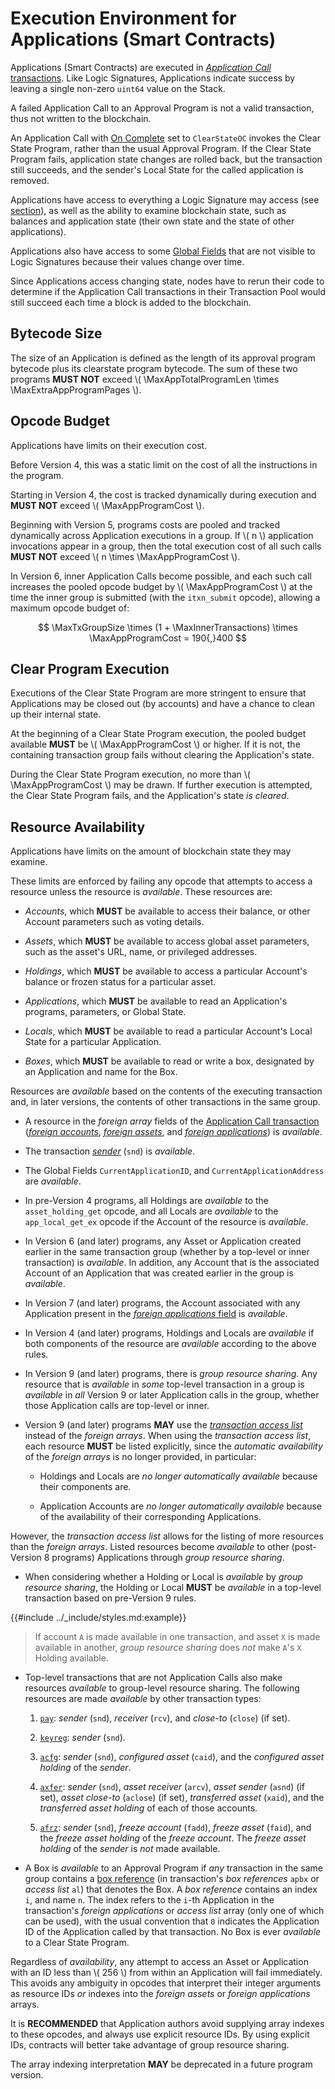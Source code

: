 $$
\newcommand \App {\mathrm{App}}
\newcommand \MaxAppProgramCost {\App_{c,\max}}
\newcommand \MaxTxGroupSize {GT_{\max}}
\newcommand \MaxInnerTransactions {\App_\mathrm{itxn}}
\newcommand \MaxAppTotalProgramLen {\App_{\mathrm{prog},t,\max}}
\newcommand \MaxExtraAppProgramPages {\App_{\mathrm{page},\max}}
$$

# Execution Environment for Applications (Smart Contracts)

Applications (Smart Contracts) are executed in [_Application Call_ transactions](../ledger/ledger-txn-application-call.md).
Like Logic Signatures, Applications indicate success by leaving a single non-zero
`uint64` value on the Stack.

A failed Application Call to an Approval Program is not a valid transaction, thus
not written to the blockchain.

An Application Call with [On Complete](../ledger/ledger-txn-application-call.md#on-completion-action)
set to `ClearStateOC` invokes the Clear State Program, rather than the usual Approval
Program. If the Clear State Program fails, application state changes are rolled back,
but the transaction still succeeds, and the sender's Local State for the called application
is removed.

Applications have access to everything a Logic Signature may access (see [section](./avm-mode-logic-signatures.md)),
as well as the ability to examine blockchain state, such as balances and application
state (their own state and the state of other applications).

Applications also have access to some [Global Fields](./avm-ops-fields.md) that are
not visible to Logic Signatures because their values change over time.

Since Applications access changing state, nodes have to rerun their code to determine
if the Application Call transactions in their Transaction Pool would still succeed
each time a block is added to the blockchain.

## Bytecode Size

The size of an Application is defined as the length of its approval program bytecode
plus its clearstate program bytecode. The sum of these two programs **MUST NOT**
exceed \\( \MaxAppTotalProgramLen \times \MaxExtraAppProgramPages \\).

## Opcode Budget

Applications have limits on their execution cost.

Before Version 4, this was a static limit on the cost of all the instructions in
the program.

Starting in Version 4, the cost is tracked dynamically during execution
and **MUST NOT** exceed \\( \MaxAppProgramCost \\).

Beginning with Version 5, programs costs are pooled and tracked dynamically across
Application executions in a group. If \\( n \\) application invocations appear in
a group, then the total execution cost of all such calls **MUST NOT** exceed
\\( n \times \MaxAppProgramCost \\).

In Version 6, inner Application Calls become possible, and each such call increases
the pooled opcode budget by \\( \MaxAppProgramCost \\) at the time the inner group
is submitted (with the `itxn_submit` opcode), allowing a maximum opcode budget of:

$$
\MaxTxGroupSize \times (1 + \MaxInnerTransactions) \times \MaxAppProgramCost = 190{,}400
$$

## Clear Program Execution

Executions of the Clear State Program are more stringent to ensure that Applications
may be closed out (by accounts) and have a chance to clean up their internal state.

At the beginning of a Clear State Program execution, the pooled budget available
**MUST** be \\( \MaxAppProgramCost \\) or higher. If it is not, the containing transaction
group fails without clearing the Application's state.

During the Clear State Program execution, no more than \\( \MaxAppProgramCost \\)
may be drawn. If further execution is attempted, the Clear State Program fails, and
the Application's state _is cleared_.

## Resource Availability

Applications have limits on the amount of blockchain state they may examine.

These limits are enforced by failing any opcode that attempts to access a resource
unless the resource is _available_. These resources are:

- _Accounts_, which **MUST** be available to access their balance, or other Account
parameters such as voting details.

- _Assets_, which **MUST** be available to access global asset parameters, such as
the asset's URL, name, or privileged addresses.

- _Holdings_, which **MUST** be available to access a particular Account's balance
or frozen status for a particular asset.

- _Applications_, which **MUST** be available to read an Application's programs,
parameters, or Global State.

- _Locals_, which **MUST** be available to read a particular Account's Local State
for a particular Application.

- _Boxes_, which **MUST** be available to read or write a box, designated by an
Application and name for the Box.

Resources are _available_ based on the contents of the executing transaction and,
in later versions, the contents of other transactions in the same group.

- A resource in the _foreign array_ fields of the [Application Call transaction](../ledger/ledger-txn-application-call.md)
([_foreign accounts_](../ledger/ledger-txn-application-call.md#foreign-accounts),
[_foreign assets_](../ledger/ledger-txn-application-call.md#foreign-assets), and
[_foreign applications_](../ledger/ledger-txn-application-call.md#foreign-applications))
is _available_.

- The transaction [_sender_](../ledger/ledger-transactions.md#sender) (`snd`) is
_available_.

- The Global Fields `CurrentApplicationID`, and `CurrentApplicationAddress` are
_available_.

- In pre-Version 4 programs, all Holdings are _available_ to the `asset_holding_get`
opcode, and all Locals are _available_ to the `app_local_get_ex` opcode if the Account
of the resource is _available_.

- In Version 6 (and later) programs, any Asset or Application created earlier
in the same transaction group (whether by a top-level or inner transaction) is _available_.
In addition, any Account that is the associated Account of an Application that was
created earlier in the group is _available_.

- In Version 7 (and later) programs, the Account associated with any Application
present in the [_foreign applications_ field](../ledger/ledger-txn-application-call.md#foreign-applications)
is _available_.

- In Version 4 (and later) programs, Holdings and Locals are _available_ if both
components of the resource are _available_ according to the above rules.

- In Version 9 (and later) programs, there is _group resource sharing_. Any
resource that is _available_ in _some_ top-level transaction in a group is _available_
in _all_ Version 9 or later Application calls in the group, whether those Application
calls are top-level or inner.

- Version 9 (and later) programs **MAY** use the [_transaction access list_](../ledger/ledger-txn-application-call.md#access-list)
instead of the _foreign arrays_. When using the _transaction access list_, each resource
**MUST** be listed explicitly, since the _automatic availability_ of the _foreign
arrays_ is no longer provided, in particular:

  - Holdings and Locals are _no longer automatically available_ because their components
  are.

  - Application Accounts are _no longer automatically available_ because of the availability
  of their corresponding Applications.

However, the _transaction access list_ allows for the listing of more resources
than the _foreign arrays_. Listed resources become _available_ to other (post-Version 8
programs) Applications through _group resource sharing_.

- When considering whether a Holding or Local is _available_ by _group resource sharing_,
the Holding or Local **MUST** be _available_ in a top-level transaction based on
pre-Version 9 rules.

{{#include ../_include/styles.md:example}}
> If account `A` is made available in one transaction, and asset `X` is made available
> in another, _group resource sharing_ does _not_ make `A`'s `X` Holding available.

- Top-level transactions that are not Application Calls also make resources _available_
to group-level resource sharing. The following resources are made _available_ by
other transaction types:

  1. [`pay`](../ledger/ledger-txn-payment.md): _sender_ (`snd`), _receiver_ (`rcv`),
  and _close-to_ (`close`) (if set).

  1. [`keyreg`](../ledger/ledger-txn-keyreg.md): _sender_ (`snd`).

  1. [`acfg`](../ledger/ledger-txn-asset-config.md): _sender_ (`snd`), _configured
  asset_ (`caid`), and the _configured asset holding_ of the _sender_.

  1. [`axfer`](../ledger/ledger-txn-asset-transfer.md): _sender_ (`snd`), _asset
  receiver_ (`arcv`), _asset sender_ (`asnd`) (if set), _asset close-to_ (`aclose`)
  (if set), _transferred asset_ (`xaid`), and the _transferred asset holding_ of
  each of those accounts.

  1. [`afrz`](../ledger/ledger-txn-asset-freeze.md): _sender_ (`snd`), _freeze account_
  (`fadd`), _freeze asset_ (`faid`), and the _freeze asset holding_ of the _freeze
  account_. The _freeze asset holding_ of the _sender_ is _not_ made available.

- A Box is _available_ to an Approval Program if _any_ transaction in the same group
contains a [box reference](../ledger/ledger-txn-application-call.md#box-references)
(in transaction's _box references_ `apbx` or _access list_ `al`) that denotes the
Box. A _box reference_ contains an index `i`, and name `n`. The index refers to the
`i`-th Application in the transaction's _foreign applications_ or _access list_
array (only one of which can be used), with the usual convention that `0` indicates
the Application ID of the Application called by that transaction. No Box is ever
_available_ to a Clear State Program.

Regardless of _availability_, any attempt to access an Asset or Application with
an ID less than \\( 256 \\) from within an Application will fail immediately. This
avoids any ambiguity in opcodes that interpret their integer arguments as resource
IDs _or_ indexes into the _foreign assets_ or _foreign applications_ arrays.

It is **RECOMMENDED** that Application authors avoid supplying array indexes to these
opcodes, and always use explicit resource IDs. By using explicit IDs, contracts will
better take advantage of group resource sharing.

The array indexing interpretation **MAY** be deprecated in a future program version.
